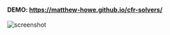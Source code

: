#### DEMO: https://matthew-howe.github.io/cfr-solvers/

![screenshot](https://i.gyazo.com/72de6c7dcb28664379fd7c28f8ce366f.png)
